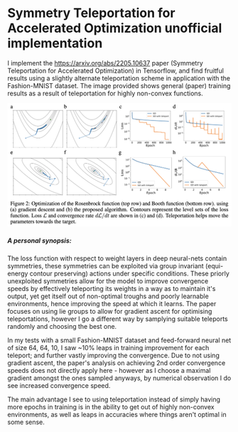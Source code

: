 # Symmetry Teleportation for Accelerated Optimization unofficial implementation

I implement the https://arxiv.org/abs/2205.10637 paper (Symmetry Teleportation for Accelerated Optimization) in Tensorflow, and find fruitful results using a slightly alternate teleportation scheme in application with the Fashion-MNIST dataset. The image provided shows general (paper) training results as a result of teleportation for highly non-convex functions.


![ho ho ho ya filthy animal](fig2_frompaper.png)
##### A personal synopsis:

The loss function with respect to weight layers in deep neural-nets contain symmetries, these symmetries can be exploited via group invariant (equi-energy contour preserving) actions under specific conditions. These priorly unexploited symmetries allow for the model to improve convergence speeds by effectively teleporting its weights in a way as to maintain it's output, yet get itself out of non-optimal troughs and poorly learnable environments, hence improving the speed at which it learns. The paper focuses on using lie groups to allow for gradient ascent for optimising teleportations, however I go a different way by samplying suitable teleports randomly and choosing the best one.

In my tests with a small Fashion-MNIST dataset and feed-forward neural net of size 64, 64, 10, I saw ~10% leaps in training improvement for each teleport; and further vastly improving the convergence. Due to not using gradient ascent, the paper's analysis on achieving 2nd order convergence speeds does not directly apply here - however as I choose a maximal gradient amongst the ones sampled anyways, by numerical observation I do see increased convergence speed.

The main advantage I see to using teleportation instead of simply having more epochs in training is in the ability to get out of highly non-convex environments, as well as leaps in accuracies where things aren't optimal in some sense.

